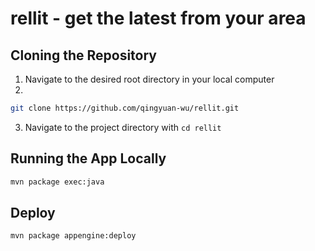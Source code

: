 # rellit - get the latest from your area

## Cloning the Repository
1. Navigate to the desired root directory in your local computer
2. 
```bash
git clone https://github.com/qingyuan-wu/rellit.git
```
3. Navigate to the project directory with `cd rellit`

## Running the App Locally
```bash
mvn package exec:java
```

## Deploy
```bash
mvn package appengine:deploy
```